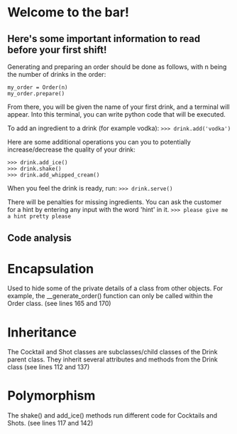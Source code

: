 # Welcome to the bar! 
## Here's some important information to read before your first shift!

Generating and preparing an order should be done as follows, with n being the number of drinks in the order:

```
my_order = Order(n)
my_order.prepare()
``` 

From there, you will be given the name of your first drink, and a terminal will appear.
Into this terminal, you can write python code that will be executed.

To add an ingredient to a drink (for example vodka):
`>>> drink.add('vodka')`

Here are some additional operations you can you to potentially increase/decrease the quality of your drink:
```
>>> drink.add_ice()
>>> drink.shake()
>>> drink.add_whipped_cream()
```

When you feel the drink is ready, run:
`>>> drink.serve()`

There will be penalties for missing ingredients. 
You can ask the customer for a hint by entering any input with the word 'hint' in it.
`>>> please give me a hint pretty please`


## Code analysis
# Encapsulation
Used to hide some of the private details of a class from other objects.
For example, the __generate_order() function can only be called within the Order class.
(see lines 165 and 170)

# Inheritance
The Cocktail and Shot classes are subclasses/child classes of the Drink parent class.
They inherit several attributes and methods from the Drink class
(see lines 112 and 137)

# Polymorphism
The shake() and add_ice() methods run different code for Cocktails and Shots.
(see lines 117 and 142)


